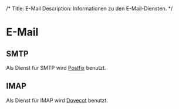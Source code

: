 /*
Title: E-Mail
Description: Informationen zu den E-Mail-Diensten.
*/

# E-Mail

## SMTP

Als Dienst für SMTP wird [Postfix](http://www.postfix.org/) benutzt.

## IMAP

Als Dienst für IMAP wird [Dovecot](http://www.dovecot.org/) benutzt.